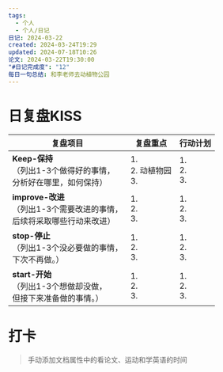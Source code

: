 ```yaml
---
tags:
  - 个人
  - 个人/日记
日记: 2024-03-22
created: 2024-03-24T19:29
updated: 2024-07-18T10:26
论文: 2024-03-22T19:30:00
"#日记完成度": "12"
每日一句总结: 和李老师去动植物公园
---
```



# 日复盘KISS
| **复盘项目**                                             | **复盘重点**              | **行动计划**          |
| ---------------------------------------------------- | --------------------- | ----------------- |
| **Keep-保持**<br>（列出1-3个做得好的事情，<br>   分析好在哪里，如何保持）     | 1.  <br>2. 动植物园<br>3. | 1.  <br>2. <br>3. |
| **improve-改进**<br>（列出1-3个需要改进的事情，<br>  后续将采取哪些行动来改进） | 1.  <br>2. <br>3.     | 1.  <br>2. <br>3. |
| **stop-停止**<br>（列出1-3个没必要做的事情，<br>下次不再做。）            | 1.  <br>2. <br>3.     | 1.  <br>2. <br>3. |
| **start-开始**<br>（列出1-3个想做却没做，<br>但接下来准备做的事情。）        | 1.  <br>2. <br>3.     | 1.  <br>2. <br>3. |


# 打卡
> 手动添加文档属性中的看论文、运动和学英语的时间




